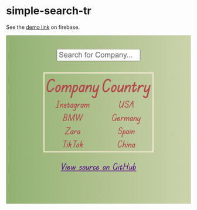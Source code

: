 # simple-search-tr

See the [demo link](https://simple-search-tr.web.app) on firebase. 

![demo screen shot](/--demo.png)

